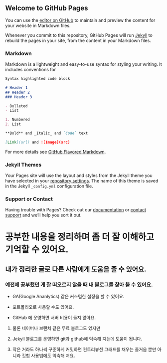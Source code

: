 ## Welcome to GitHub Pages

You can use the [editor on GitHub](https://github.com/SeungHyunKim85/project/edit/master/README.md) to maintain and preview the content for your website in Markdown files.

Whenever you commit to this repository, GitHub Pages will run [Jekyll](https://jekyllrb.com/) to rebuild the pages in your site, from the content in your Markdown files.

### Markdown

Markdown is a lightweight and easy-to-use syntax for styling your writing. It includes conventions for

```markdown
Syntax highlighted code block

# Header 1
## Header 2
### Header 3

- Bulleted
- List

1. Numbered
2. List

**Bold** and _Italic_ and `Code` text

[Link](url) and ![Image](src)
```

For more details see [GitHub Flavored Markdown](https://guides.github.com/features/mastering-markdown/).

### Jekyll Themes

Your Pages site will use the layout and styles from the Jekyll theme you have selected in your [repository settings](https://github.com/SeungHyunKim85/project/settings). The name of this theme is saved in the Jekyll `_config.yml` configuration file.

### Support or Contact

Having trouble with Pages? Check out our [documentation](https://help.github.com/categories/github-pages-basics/) or [contact support](https://github.com/contact) and we’ll help you sort it out.

# 공부한 내용을 정리하며 좀 더 잘 이해하고 기억할 수 있어요.

## 내가 정리한 글로 다른 사람에게 도움을 줄 수 있어요.

### 예전에 공부했던 게 잘 떠오르지 않을 때 내 블로그를 찾아 볼 수 있어요.

* GA(Google Ananlytics) 같은 커스텀한 설정을 할 수 있어요.

* 포트폴리오로 사용할 수도 있어요. 

- GitHub 에 운영하면 서버 비용이 들지 않아요.

1. 물론 네이버나 브랜치 같은 무료 블로그도 있지만 

1. Jekyll 블로그를 운영하면 git과 github에 익숙해 지는데 도움이 됩니다.

1. 작은 거라도 하나씩 꾸준하게 커밋하면 컨트리뷰션 그래프를 채우는 즐거움 뿐만 아니라 깃헙 사용법에도 익숙해 져요.

